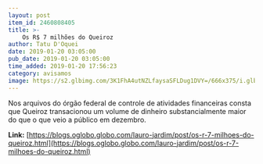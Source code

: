 ```yaml
---
layout: post
item_id: 2460808405
title: >-
    Os R$ 7 milhões do Queiroz
author: Tatu D'Oquei
date: 2019-01-20 03:05:00
pub_date: 2019-01-20 03:05:00
time_added: 2019-01-20 17:56:23
category: avisamos
image: https://s2.glbimg.com/3K1FhA4utNZLfaysaSFLDug1DVY=/666x375/i.glbimg.com/og/ig/infoglobo1/f/original/2018/12/10/xfabricio-e-flavio.jpg.pagespeed.ic.f_73jw_lqm.jpg
---
```


Nos arquivos do órgão federal de controle de atividades financeiras consta que Queiroz transacionou um volume de dinheiro substancialmente maior do que o que veio a público em dezembro.

**Link:** [https://blogs.oglobo.globo.com/lauro-jardim/post/os-r-7-milhoes-do-queiroz.html](https://blogs.oglobo.globo.com/lauro-jardim/post/os-r-7-milhoes-do-queiroz.html)

